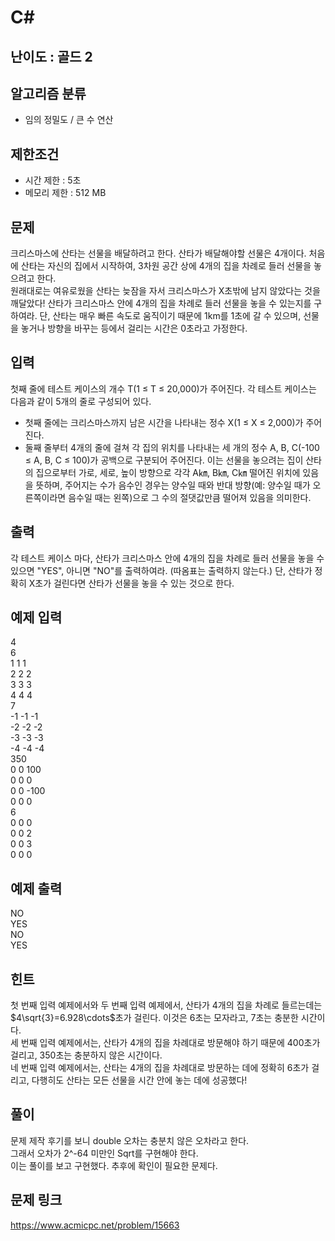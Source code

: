 # C#

## 난이도 : 골드 2

## 알고리즘 분류
  - 임의 정밀도 / 큰 수 연산

## 제한조건
  - 시간 제한 : 5초
  - 메모리 제한 : 512 MB

## 문제
크리스마스에 산타는 선물을 배달하려고 한다. 산타가 배달해야할 선물은 4개이다. 처음에 산타는 자신의 집에서 시작하여, 3차원 공간 상에 4개의 집을 차례로 들러 선물을 놓으려고 한다.<br/>
원래대로는 여유로웠을 산타는 늦잠을 자서 크리스마스가 X초밖에 남지 않았다는 것을 깨달았다! 산타가 크리스마스 안에 4개의 집을 차례로 들러 선물을 놓을 수 있는지를 구하여라. 단, 산타는 매우 빠른 속도로 움직이기 때문에 1km를 1초에 갈 수 있으며, 선물을 놓거나 방향을 바꾸는 등에서 걸리는 시간은 0초라고 가정한다.<br/>

## 입력
첫째 줄에 테스트 케이스의 개수 T(1 ≤ T ≤ 20,000)가 주어진다. 각 테스트 케이스는 다음과 같이 5개의 줄로 구성되어 있다.<br/>
  - 첫째 줄에는 크리스마스까지 남은 시간을 나타내는 정수 X(1 ≤ X ≤ 2,000)가 주어진다.
  - 둘째 줄부터 4개의 줄에 걸쳐 각 집의 위치를 나타내는 세 개의 정수 A, B, C(-100 ≤ A, B, C ≤ 100)가 공백으로 구분되어 주어진다. 이는 선물을 놓으려는 집이 산타의 집으로부터 가로, 세로, 높이 방향으로 각각 A㎞, B㎞, C㎞ 떨어진 위치에 있음을 뜻하며, 주어지는 수가 음수인 경우는 양수일 때와 반대 방향(예: 양수일 때가 오른쪽이라면 음수일 때는 왼쪽)으로 그 수의 절댓값만큼 떨어져 있음을 의미한다.

## 출력
각 테스트 케이스 마다, 산타가 크리스마스 안에 4개의 집을 차례로 들러 선물을 놓을 수 있으면 "YES", 아니면 "NO"를 출력하여라. (따옴표는 출력하지 않는다.) 단, 산타가 정확히 X초가 걸린다면 산타가 선물을 놓을 수 있는 것으로 한다.<br/>

## 예제 입력
4<br/>
6<br/>
1 1 1<br/>
2 2 2<br/>
3 3 3<br/>
4 4 4<br/>
7<br/>
-1 -1 -1<br/>
-2 -2 -2<br/>
-3 -3 -3<br/>
-4 -4 -4<br/>
350<br/>
0 0 100<br/>
0 0 0<br/>
0 0 -100<br/>
0 0 0<br/>
6<br/>
0 0 0<br/>
0 0 2<br/>
0 0 3<br/>
0 0 0<br/>

## 예제 출력
NO<br/>
YES<br/>
NO<br/>
YES<br/>

## 힌트
첫 번째 입력 예제에서와 두 번째 입력 예제에서, 산타가 4개의 집을 차례로 들르는데는 $4\sqrt{3}=6.928\cdots$초가 걸린다. 이것은 6초는 모자라고, 7초는 충분한 시간이다.<br/>
세 번째 입력 예제에서는, 산타가 4개의 집을 차례대로 방문해야 하기 때문에 400초가 걸리고, 350초는 충분하지 않은 시간이다.<br/>
네 번째 입력 예제에서는, 산타는 4개의 집을 차례대로 방문하는 데에 정확히 6초가 걸리고, 다행히도 산타는 모든 선물을 시간 안에 놓는 데에 성공했다!<br/>

## 풀이
문제 제작 후기를 보니 double 오차는 충분치 않은 오차라고 한다.<br/>
그래서 오차가 2^-64 미만인 Sqrt를 구현해야 한다.<br/>
이는 풀이를 보고 구현했다. 추후에 확인이 필요한 문제다.<br/>

## 문제 링크
https://www.acmicpc.net/problem/15663